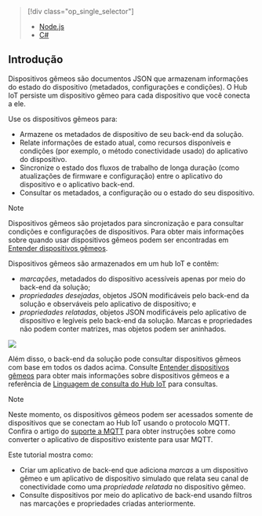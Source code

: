 > [!div class="op_single_selector"]
> * [Node.js](../articles/iot-hub/iot-hub-node-node-twin-getstarted.md)
> * [C#](../articles/iot-hub/iot-hub-csharp-node-twin-getstarted.md)
> 
> 

## <a name="introduction"></a>Introdução
Dispositivos gêmeos são documentos JSON que armazenam informações do estado do dispositivo (metadados, configurações e condições). O Hub IoT persiste um dispositivo gêmeo para cada dispositivo que você conecta a ele.

Use os dispositivos gêmeos para:

* Armazene os metadados de dispositivo de seu back-end da solução.
* Relate informações de estado atual, como recursos disponíveis e condições (por exemplo, o método conectividade usado) do aplicativo do dispositivo.
* Sincronize o estado dos fluxos de trabalho de longa duração (como atualizações de firmware e configuração) entre o aplicativo do dispositivo e o aplicativo back-end.
* Consultar os metadados, a configuração ou o estado do seu dispositivo.

> [!NOTE]
> Dispositivos gêmeos são projetados para sincronização e para consultar condições e configurações de dispositivos. Para obter mais informações sobre quando usar dispositivos gêmeos podem ser encontradas em [Entender dispositivos gêmeos][lnk-twins].
> 
> 

Dispositivos gêmeos são armazenados em um hub IoT e contêm:

* *marcações*, metadados do dispositivo acessíveis apenas por meio do back-end da solução;
* *propriedades desejadas*, objetos JSON modificáveis pelo back-end da solução e observáveis pelo aplicativo de dispositivo; e
* *propriedades relatadas*, objetos JSON modificáveis pelo aplicativo de dispositivo e legíveis pelo back-end da solução. Marcas e propriedades não podem conter matrizes, mas objetos podem ser aninhados.

![][img-twin]

Além disso, o back-end da solução pode consultar dispositivos gêmeos com base em todos os dados acima.
Consulte [Entender dispositivos gêmeos][lnk-twins] para obter mais informações sobre dispositivos gêmeos e a referência de [Linguagem de consulta do Hub IoT][lnk-query] para consultas.

> [!NOTE]
> Neste momento, os dispositivos gêmeos podem ser acessados somente de dispositivos que se conectam ao Hub IoT usando o protocolo MQTT. Confira o artigo do [suporte a MQTT][lnk-devguide-mqtt] para obter instruções sobre como converter o aplicativo de dispositivo existente para usar MQTT.
> 
> 

Este tutorial mostra como:

* Criar um aplicativo de back-end que adiciona *marcas* a um dispositivo gêmeo e um aplicativo de dispositivo simulado que relata seu canal de conectividade como uma *propriedade relatada* no dispositivo gêmeo.
* Consulte dispositivos por meio do aplicativo de back-end usando filtros nas marcações e propriedades criadas anteriormente.

<!-- images -->
[img-twin]: media/iot-hub-selector-twin-get-started/twin.png

<!-- links -->
[lnk-query]: ../articles/iot-hub/iot-hub-devguide-query-language.md
[lnk-twins]: ../articles/iot-hub/iot-hub-devguide-device-twins.md
[lnk-d2c]: ../articles/iot-hub/iot-hub-devguide-messaging.md#device-to-cloud-messages
[lnk-methods]: ../articles/iot-hub/iot-hub-devguide-direct-methods.md
[lnk-devguide-mqtt]: ../articles/iot-hub/iot-hub-mqtt-support.md